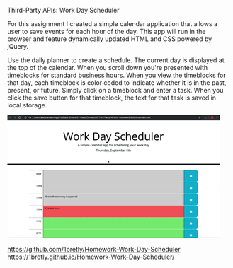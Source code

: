 Third-Party APIs: Work Day Scheduler


<!-- About -->
For this assignment I created a simple calendar application that allows a user to save events for each hour of the day. This app will run in the browser and feature dynamically updated HTML and CSS powered by jQuery.

Use the daily planner to create a schedule. The current day is displayed at the top of the calendar. When you scroll down you're presented with timeblocks for standard business hours. When you view the timeblocks for that day, each timeblock is color coded to indicate whether it is in the past, present, or future. Simply click on a timeblock and enter a task. When you click the save button for that timeblock, the text for that task is saved in local storage.


<!-- Preview of website -->
![Calander.](./Assets/05-third-party-apis-homework-demo.gif)

<!-- Links to Github and deployed site -->
https://github.com/1bretly/Homework-Work-Day-Scheduler
https://1bretly.github.io/Homework-Work-Day-Scheduler/